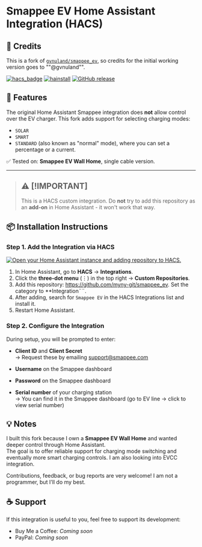 # Smappee EV Home Assistant Integration (HACS)

## 🧠 Credits
This is a fork of [`gvnuland/smappee_ev`](https://github.com/gvnuland/smappee_ev), so credits for the initial working version goes to ""@gvnuland"".

[![hacs_badge](https://img.shields.io/badge/HACS-Default-blue.svg?style=flat-square)](https://hacs.xyz)
[![hainstall](https://img.shields.io/badge/dynamic/json?style=for-the-badge&logo=home-assistant&logoColor=ccc&label=usage&suffix=%20installs&cacheSeconds=15600&url=https://analytics.home-assistant.io/custom_integrations.json&query=$.smappee_ev.total)](https://my.home-assistant.io/redirect/config_flow_start/?domain=smappee_ev)
[![GitHub release](https://img.shields.io/github/v/release/myny-git/smappee_ev?style=flat-square)](https://github.com/myny-git/smappee_ev/releases)

<!--
> [!NOTE]  
[![GitHub](https://img.shields.io/badge/Source-GitHub-black?logo=github&style=flat-square)](https://github.com/sponsors/myny-git) // to be set!
[![BuyMeACoffee](https://img.shields.io/badge/Buy%20me%20a%20coffee-donate-yellow?logo=buymeacoffee&style=flat-square)](https://www.buymeacoffee.com/YOURUSERNAME)  // to be set
[![PayPal](https://img.shields.io/badge/Donate-PayPal-blue?logo=paypal&style=flat-square)](https://www.paypal.me/YOURUSERNAME) 
-->

## 🔧 Features
The original Home Assistant Smappee integration does **not** allow control over the EV charger. This fork adds support for selecting charging modes:

- `SOLAR`
- `SMART`
- `STANDARD` (also known as "normal" mode), where you can set a percentage or a current.

✅ Tested on: **Smappee EV Wall Home**, single cable version.

---

> ## ⚠️ [!IMPORTANT]
> This is a HACS custom integration.
> Do **not** try to add this repository as an **add-on** in Home Assistant - it won't work that way.

## 📦 Installation Instructions
### Step 1. Add the Integration via HACS

[![Open your Home Assistant instance and adding repository to HACS.](https://my.home-assistant.io/badges/hacs_repository.svg)](https://my.home-assistant.io/redirect/hacs_repository/?owner=myny-git&repository=smappee_ev&category=integration)

1. In Home Assistant, go to **HACS** → **Integrations**.
2. Click the **three-dot menu** (⋮) in the top right → **Custom Repositories**.
3. Add this repository: https://github.com/myny-git/smappee_ev. Set the category to **Integration¨¨.
4. After adding, search for `Smappee EV` in the HACS Integrations list and install it.
5. Restart Home Assistant.

### Step 2. Configure the Integration

During setup, you will be prompted to enter:

- **Client ID** and **Client Secret**  
→ Request these by emailing [support@smappee.com](mailto:support@smappee.com)

- **Username** on the Smappee dashboard
- **Password** on the Smappee dashboard
- **Serial number** of your charging station  
→ You can find it in the Smappee dashboard (go to EV line → click to view serial number)

## 💡 Notes

I built this fork because I own a **Smappee EV Wall Home** and wanted deeper control through Home Assistant.  
The goal is to offer reliable support for charging mode switching and eventually more smart charging controls.
I am also looking into EVCC integration.

Contributions, feedback, or bug reports are very welcome! I am not a programmer, but I'll do my best.

## ☕ Support

If this integration is useful to you, feel free to support its development:

- Buy Me a Coffee: _Coming soon_
- PayPal: _Coming soon_
